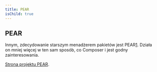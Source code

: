 ```yaml
---
title: PEAR
isChild: true
---
```


## PEAR

Innym, zdecydowanie starszym menadżerem pakietów jest PEAR[1]. Działa on mniej więcej w ten sam sposób, co Composer i
jest godny zainteresowania.

[Strona projektu PEAR][1].

[1]: http://pear.php.net/
